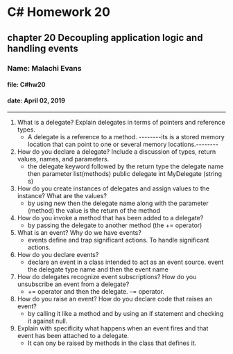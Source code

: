 # C# Homework 20

## chapter 20 Decoupling application logic and handling events

### Name: Malachi Evans

#### file: C#hw20

#### date: April 02, 2019

------------------------------

1. What is a delegate? Explain delegates in terms of pointers and reference types. 
    + A delegate is a reference to a method. 
     --------its is a stored memory location that can point to one or several memory locations.--------  
2. How do you declare a delegate? Include a discussion of types, return values, names, and parameters.
    + the delegate keyword followed by the return type the delegate name then parameter list(methods) public delegate int MyDelegate (string s) 
3. How do you create instances of delegates and assign values to the instance? What are the values?
    +  by using new then the delegate name along with the parameter (method) the value is the return of the method
4. How do you invoke a method that has been added to a delegate?
    + by passing the delegate to another method  (the += operator)
5. What is an event? Why do we have events?
    + events define and trap significant actions. To handle significant actions.
6. How do you declare events?
    + declare an event in a class intended to act as an event source. event the delegate type name and then the event name 
7. How do delegates recognize event subscriptions? How do you unsubscribe an event from a delegate?
    + += operator and then the delegate. –= operator. 
8. How do you raise an event? How do you declare code that raises an event?
    + by calling it like a method and by using an if statement and checking it against null.
9. Explain with specificity what happens when an event fires and that event has been attached to a delegate.
    + It can ony be raised by methods in the class that defines it.
